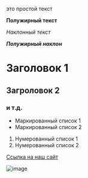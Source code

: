 это простой текст 

**Полужирный текст**

*Наклонный текст*

***Полужирный наклон***

# Заголовок 1

## Загроловок 2

### и т.д.

- Маркированный список 1
- Маркированный список 2


1. Нумерованный список 1
2. Нумерованный список 2

[Ссылка на наш сайт](https://mguu.ru)

![image](https://sun9-14.userapi.com/s/v1/ig2/OPaqv4r0UtMOM90TmSQR9SkoybP8uP0adhu_D2OM9GFKx3x6gRzfjM4fg6MoUKvNoFJ3Vnm_4WfEkg5oqHZshYtB.jpg?quality=95&blur=50,20&as=32x24,48x36,72x54,108x81,160x120,240x180,360x270,480x360,540x405,640x480,720x540,1080x810,1280x960&from=bu&u=ykAVZSvngfFTP2NJJ0HY4UaAFcsb6xuZOV3yfRAUxh8&cs=807x605)
